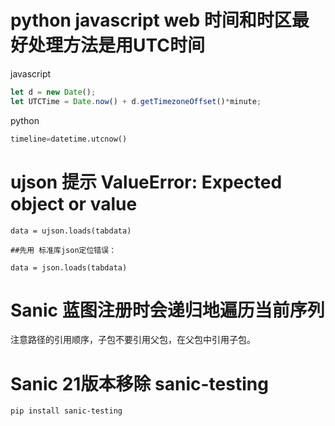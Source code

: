 # python javascript web 时间和时区最好处理方法是用UTC时间
javascript
```javascript
let d = new Date();
let UTCTime = Date.now() + d.getTimezoneOffset()*minute;
```
python
``` python
timeline=datetime.utcnow()
```
# ujson 提示 ValueError: Expected object or value
```
data = ujson.loads(tabdata)

##先用 标准库json定位错误：

data = json.loads(tabdata)
```
# Sanic 蓝图注册时会递归地遍历当前序列
注意路径的引用顺序，子包不要引用父包，在父包中引用子包。

# Sanic 21版本移除 sanic-testing
```
pip install sanic-testing 
```